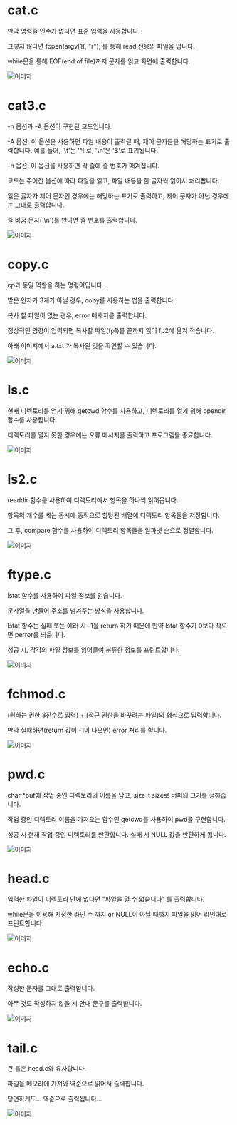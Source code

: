 # cat.c

만약 명령줄 인수가 없다면 표준 입력을 사용합니다.

그렇지 않다면 fopen(argv[1], "r"); 를 통해 read 전용의 파일을 엽니다.

while문을 통해 EOF(end of file)까지 문자를 읽고 화면에 출력합니다.

![이미지](https://blogfiles.pstatic.net/MjAyMzA2MDVfMTQy/MDAxNjg1OTczNjQ0NDI4.w0srjSKzYVpOhC0TV2eOFbyyX9hD7p-NQSnjHw-xeWYg.s652GpQ4lO-UkK81sTQiTYYASj7j49RrYSG9z-YRh_og.PNG.saehee0427/image.png)

# cat3.c

-n 옵션과 -A 옵션이 구현된 코드입니다.

-A 옵션: 이 옵션을 사용하면 파일 내용이 출력될 때, 제어 문자들을 해당하는 표기로 출력합니다. 예를 들어, '\t'는 '^I'로, '\n'은 '$'로 표기됩니다.

-n 옵션: 이 옵션을 사용하면 각 줄에 줄 번호가 매겨집니다.

코드는 주어진 옵션에 따라 파일을 읽고, 파일 내용을 한 글자씩 읽어서 처리합니다.

읽은 글자가 제어 문자인 경우에는 해당하는 표기로 출력하고, 제어 문자가 아닌 경우에는 그대로 출력합니다.

줄 바꿈 문자('\n')를 만나면 줄 번호를 출력합니다.

![이미지](https://blogfiles.pstatic.net/MjAyMzA2MTNfMTg0/MDAxNjg2NjI5NTk3NDI5.By1F9zkDHTcj0ZQ4LHaKKXMNWDDl9mFPAbK6EBKhmpAg.7BTgEbMepCgXXJqpaU5sjy1aekE-xB1R4j1l0aIXAvAg.PNG.saehee0427/image.png)


# copy.c

cp과 동일 역할을 하는 명령어입니다.

받은 인자가 3개가 아닐 경우, copy를 사용하는 법을 출력합니다.

복사 할 파일이 없는 경우, error 메세지를 출력합니다.

정상적인 명령이 입력되면 복사할 파일(fp1)를 끝까지 읽어 fp2에 옮겨 적습니다.

아래 이미지에서 a.txt 가 복사된 것을 확인할 수 있습니다.

![이미지](https://blogfiles.pstatic.net/MjAyMzA2MDZfMTQw/MDAxNjg1OTc3NDIxNDE2._N467Gc5XNJRE6EydVh5wFVr35Zf8iaAtAyosCYzIe8g.YgFoSn-O_8J9KPP_Mo_Louitn-boP9xOdZ_BpPK5nbwg.PNG.saehee0427/image.png)

# ls.c

현재 디렉토리를 얻기 위해 getcwd 함수를 사용하고, 디렉토리를 열기 위해 opendir 함수를 사용합니다.

디렉토리를 열지 못한 경우에는 오류 메시지를 출력하고 프로그램을 종료합니다.

![이미지](https://blogfiles.pstatic.net/MjAyMzA2MDZfMjI5/MDAxNjg2MDQyOTEwNDc5.-3NUku8WfTjZGi-yh_Gy29w1Rnk5kNx60uW4gFROxBYg.-srM5rGVHs12vRUwfyGrEKFIq-tciNZsKybYTayJz4cg.PNG.saehee0427/image.png)

# ls2.c

readdir 함수를 사용하여 디렉토리에서 항목을 하나씩 읽어옵니다.

항목의 개수를 세는 동시에 동적으로 할당된 배열에 디렉토리 항목들을 저장합니다.

그 후, compare 함수를 사용하여 디렉토리 항목들을 알파벳 순으로 정렬합니다.

![이미지](https://blogfiles.pstatic.net/MjAyMzA2MTNfNTgg/MDAxNjg2NjMxMDYzMzQ0.uc9Uz-4p3mCpg7o8biyfon-ElQ05UAwSp9fL8KofOyEg.ABU7ok2AZgNWlOf__H3iWEShf-e1pQP-Bf2bGLyzAuIg.PNG.saehee0427/image.png)

# ftype.c

lstat 함수를 사용하여 파일 정보를 읽습니다.

문자열을 만들어 주소를 넘겨주는 방식을 사용합니다.

lstat 함수는 실패 또는 에러 시 -1을 return 하기 때문에 만약 lstat 함수가 0보다 작으면 perror를 띄웁니다.

성공 시, 각각의 파일 정보를 읽어들여 분류한 정보를 프린트합니다.

![이미지](https://blogfiles.pstatic.net/MjAyMzA2MDZfMjIy/MDAxNjg2MDQ5NjExOTM4.vHJ3xDKpIAgNk057cusVBsY5yQUuiyWbcTpG_aLBKg4g.ifKUbOS89A06NmZOw397Dulkikmy_2BUbtKMqEUkS1cg.PNG.saehee0427/image.png)

# fchmod.c

(원하는 권한 8진수로 입력) + (접근 권한을 바꾸려는 파일)의 형식으로 입력합니다.

만약 실패하면(return 값이 -1이 나오면) error 처리를 합니다.

![이미지](https://postfiles.pstatic.net/MjAyMzA2MDZfMjMg/MDAxNjg2MDU1MTM3NDc1.NlW6ngV5XZCSIeDWFalZR6ALReI0k3wBDQ5-C-QAmHEg.AqglXxrHPXdJ5nWQF9yA20_a_guIH2wIiDgJ6XXiP08g.PNG.saehee0427/image.png?type=w966)

# pwd.c

char \*buf에 작업 중인 디렉토리의 이름을 담고, size_t size로 버퍼의 크기를 정해줍니다.

작업 중인 디렉토리 이름을 가져오는 함수인 getcwd를 사용하여 pwd를 구현합니다.

성공 시 현재 작업 중인 디렉토리를 반환합니다. 실패 시 NULL 값을 반환하게 됩니다.

![이미지](https://blogfiles.pstatic.net/MjAyMzA2MDhfMTk3/MDAxNjg2MjE3MTU4Njky.NdkToKhOX86eABJMLrA34pWpCW4TVYdi-aqdBpxbTPQg.3EMBb7d4aIEK_PsICtz_NbGxQYfavUHZWqqAjQu29N8g.PNG.saehee0427/image.png)

# head.c

입력한 파일이 디렉토리 안에 없다면 "파일을 열 수 없습니다" 를 출력합니다.

while문을 이용해 지정한 라인 수 까지 or NULL이 아닐 때까지 파일을 읽어 라인대로 프린트합니다.

![이미지](https://blogfiles.pstatic.net/MjAyMzA2MDhfNjMg/MDAxNjg2MjI3OTU2NzY1.zOsq78jkQlDx1Nt7mlvigKpS8ALnTjojxRQzwlvNHB8g.Uc0r_f5l8GSVUBg15k-fvxRz200FpHp1ya7CwOoJeTgg.PNG.saehee0427/image.png)

# echo.c

작성한 문자를 그대로 출력합니다.

아무 것도 작성하지 않을 시 안내 문구를 출력합니다.

![이미지](https://blogfiles.pstatic.net/MjAyMzA2MDlfMjc0/MDAxNjg2MjQwNzc0ODI1.x40MEBP_hDe7Kob8yJkcuoZ7iBZjFDF_UNIk6WC0o18g.qLeBQFcc3WSmOBRYwigAh7nz9eZNz4rBMTYJ2yhE9ykg.PNG.saehee0427/image.png)

# tail.c

큰 틀은 head.c와 유사합니다.

파일을 메모리에 가져와 역순으로 읽어서 출력합니다.

당연하게도... 역순으로 출력됩니다...

![이미지](https://blogfiles.pstatic.net/MjAyMzA2MDhfMjg3/MDAxNjg2MjMyNDUyODk4._7l13lRPqUQEd93LK-OQk7EU1P1PeUq5w6rdB3KuLSgg.hS0Rec0gccIL2dDfnlsKhxab3r_lfXfHoNaFpy6m1a0g.PNG.saehee0427/image.png)


